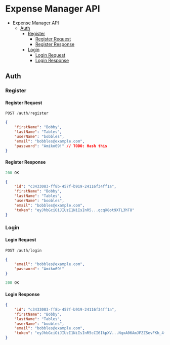 # Expense Manager API

- [Expense Manager API](#expense-manager-api)
  - [Auth](#auth)
    - [Register](#register)
      - [Register Request](#register-request)
      - [Register Response](#register-response)
    - [Login](#login)
      - [Login Request](#login-request)
      - [Login Response](#login-response)

## Auth

### Register

#### Register Request

```js
POST /auth/register
```

```json
{
    "firstName": "Bobby",
    "lastName": "Tables",
    "userName": "bobbles",
    "email": "bobbles@example.com",
    "password": "Amiko69!" // TODO: Hash this
}
```

#### Register Response

```js
200 OK
```

```json
{
    "id": "c3433083-ff8b-457f-b919-24116f34ff1a",
    "firstName": "Bobby",
    "lastName": "Tables",
    "userName": "boobles",
    "email": "bobbles@example.com",
    "token": "eyJhbGciOiJIUzI1NiIsInR5...qcqX8ot9XTL3hT8"
}
```

### Login

#### Login Request

```js
POST /auth/login
```

```json
{
    "email": "bobbles@example.com",
    "password": "Amiko69!"
}
```

```js
200 OK
```

#### Login Response

```json
{
    "id": "c3433083-ff8b-457f-b919-24116f34ff1a",
    "firstName": "Bobby",
    "lastName": "Tables",
    "userName": "boobles",
    "email": "bobbles@example.com",
    "token": "eyJhbGciOiJIUzI1NiIsInR5cCI6IkpXV...NqxA06AmJFZZSevFKh_4f6Bew"
}
```
